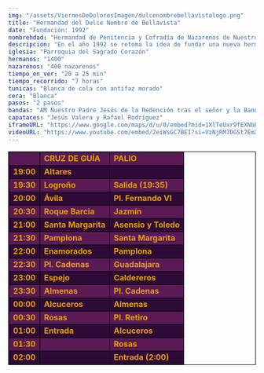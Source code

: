 ```yaml
---
img: "/assets/ViernesDeDoloresImagen/dulcenombrebellavistalogo.png"
title: "Hermandad del Dulce Nombre de Bellavista"
date: "Fundación: 1992"
nombrehdad: "Hermandad de Penitencia y Cofradía de Nazarenos de Nuestro Padre Jesús de La Salud y Remedios y María Santísima del Dulce Nombre en sus Dolores y Compasión"
descripcion: "En el año 1992 se retoma la idea de fundar una nueva hermandad en el Barrio de Bellavista tras la extinción de una primitiva corporación sacramental, esta vez de carácter penitencial, que incorporaría dos imágenes anteriores. La primera vez que sale el Señor fue en 1993, en Vía Crucis por el barrio el Viernes de Dolores. En 1995 se convierte en Agrupación Parroquial y alrededor de una década después, en 2006, se erige como hermandad de penitencia."
iglesia: "Parroquia del Sagrado Corazón"
hermanos: "1400"
nazarenos: "400 nazarenos"
tiempo_en_ver: "20 a 25 min"
tiempo_recorrido: "7 horas"
tunicas: "Blanca de cola con antifaz morado"
cera: "Blanca"
pasos: "2 pasos"
bandas: "AM Nuestro Padre Jesús de la Redención tras el señor y la Banda de Música Santa Ana de Dos Hermanas acompaña a la Virgen del Dulce Nombre"
capataces: "Jesús Valera y Rafael Rodríguez"
iframeURL: "https://www.google.com/maps/d/u/0/embed?mid=1XlTeUxr9fEXNbBS4EkwduvnkeOW8hBc&ehbc=2E312F"
videoURL: "https://www.youtube.com/embed/2eiWsGC7BEI?si=VzNjRM7DGSt7EmXq"
---
```


<table class="recorrido" style="width: 100%; border-collapse: collapse; text-align: left; border: 1px solid black;">
  <tbody>
    <tr style="background-color: #5a1a55; color: #e5a000; font-weight: bold;">
      <td style="border: 1px solid black; text-align: center;"></td>
      <td style="border: 1px solid black;">CRUZ DE GUÍA</td>
      <td style="border: 1px solid black;">PALIO</td>
    </tr>
    <tr style="background-color: #2e0b37; color: #e5a000; font-weight: bold;">
      <td style="border: 1px solid black; text-align: center;">19:00</td>
      <td style="border: 1px solid black;">Altares</td>
      <td style="border: 1px solid black;"></td>
    </tr>
    <tr style="background-color: #5a1a55; color: #e5a000; font-weight: bold;">
      <td style="border: 1px solid black; text-align: center;">19:30</td>
      <td style="border: 1px solid black;">Logroño</td>
      <td style="border: 1px solid black;">Salida (19:35)</td>
    </tr>
    <tr style="background-color: #2e0b37; color: #e5a000; font-weight: bold;">
      <td style="border: 1px solid black; text-align: center;">20:00</td>
      <td style="border: 1px solid black;">Ávila</td>
      <td style="border: 1px solid black;">Pl. Fernando VI</td>
    </tr>
    <tr style="background-color: #5a1a55; color: #e5a000; font-weight: bold;">
      <td style="border: 1px solid black; text-align: center;">20:30</td>
      <td style="border: 1px solid black;">Roque Barcia</td>
      <td style="border: 1px solid black;">Jazmín</td>
    </tr>
    <tr style="background-color: #2e0b37; color: #e5a000; font-weight: bold;">
      <td style="border: 1px solid black; text-align: center;">21:00</td>
      <td style="border: 1px solid black;">Santa Margarita</td>
      <td style="border: 1px solid black;">Asensio y Toledo</td>
    </tr>
    <tr style="background-color: #5a1a55; color: #e5a000; font-weight: bold;">
      <td style="border: 1px solid black; text-align: center;">21:30</td>
      <td style="border: 1px solid black;">Pamplona</td>
      <td style="border: 1px solid black;">Santa Margarita</td>
    </tr>
    <tr style="background-color: #2e0b37; color: #e5a000; font-weight: bold;">
      <td style="border: 1px solid black; text-align: center;">22:00</td>
      <td style="border: 1px solid black;">Enamorados</td>
      <td style="border: 1px solid black;">Pamplona</td>
    </tr>
    <tr style="background-color: #5a1a55; color: #e5a000; font-weight: bold;">
      <td style="border: 1px solid black; text-align: center;">22:30</td>
      <td style="border: 1px solid black;">Pl. Cadenas</td>
      <td style="border: 1px solid black;">Guadalajara</td>
    </tr>
    <tr style="background-color: #2e0b37; color: #e5a000; font-weight: bold;">
      <td style="border: 1px solid black; text-align: center;">23:00</td>
      <td style="border: 1px solid black;">Espejo</td>
      <td style="border: 1px solid black;">Caldereros</td>
    </tr>
    <tr style="background-color: #5a1a55; color: #e5a000; font-weight: bold;">
      <td style="border: 1px solid black; text-align: center;">23:30</td>
      <td style="border: 1px solid black;">Almenas</td>
      <td style="border: 1px solid black;">Pl. Cadenas</td>
    </tr>
    <tr style="background-color: #2e0b37; color: #e5a000; font-weight: bold;">
      <td style="border: 1px solid black; text-align: center;">00:00</td>
      <td style="border: 1px solid black;">Alcuceros</td>
      <td style="border: 1px solid black;">Almenas</td>
    </tr>
    <tr style="background-color: #5a1a55; color: #e5a000; font-weight: bold;">
      <td style="border: 1px solid black; text-align: center;">00:30</td>
      <td style="border: 1px solid black;">Rosas</td>
      <td style="border: 1px solid black;">Pl. Retiro</td>
    </tr>
    <tr style="background-color: #2e0b37; color: #e5a000; font-weight: bold;">
      <td style="border: 1px solid black; text-align: center;">01:00</td>
      <td style="border: 1px solid black;">Entrada</td>
      <td style="border: 1px solid black;">Alcuceros</td>
    </tr>
    <tr style="background-color: #5a1a55; color: #e5a000; font-weight: bold;">
      <td style="border: 1px solid black; text-align: center;">01:30</td>
      <td style="border: 1px solid black;"></td>
      <td style="border: 1px solid black;">Rosas</td>
    </tr>
    <tr style="background-color: #2e0b37; color: #e5a000; font-weight: bold;">
      <td style="border: 1px solid black; text-align: center;">02:00</td>
      <td style="border: 1px solid black;"></td>
      <td style="border: 1px solid black;">Entrada (2:00)</td>
    </tr>
  </tbody>
</table>